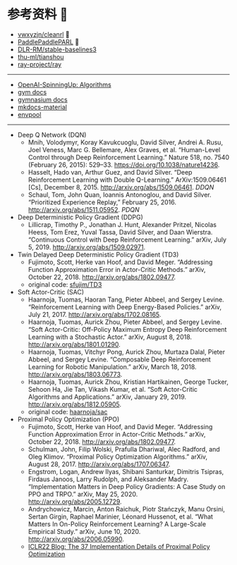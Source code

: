 # 参考资料 💾

- [vwxyzjn/cleanrl](https://github.com/vwxyzjn/cleanrl/) 🌟
- [PaddlePaddlePARL](https://github.com/PaddlePaddle/PARL/) 🌟
- [DLR-RM/stable-baselines3](https://github.com/DLR-RM/stable-baselines3)
- [thu-ml/tianshou](https://github.com/thu-ml/tianshou)
- [ray-project/ray](https://github.com/ray-project/ray/)

---

- [OpenAI-SpinningUp: Algorithms](https://spinningup.openai.com/en/latest/algorithms/)
- [gym docs](https://www.gymlibrary.dev)
- [gymnasium docs](https://gymnasium.farama.org/)
- [mkdocs-material](https://squidfunk.github.io/mkdocs-material/)
- [envpool](https://github.com/sail-sg/envpool/)

---

- Deep Q Network (DQN)
    - Mnih, Volodymyr, Koray Kavukcuoglu, David Silver, Andrei A. Rusu, Joel Veness, Marc G. Bellemare, Alex Graves, et al. “Human-Level Control through Deep Reinforcement Learning.” Nature 518, no. 7540 (February 26, 2015): 529–33. https://doi.org/10.1038/nature14236.
    - Hasselt, Hado van, Arthur Guez, and David Silver. “Deep Reinforcement Learning with Double Q-Learning.” ArXiv:1509.06461 [Cs], December 8, 2015. http://arxiv.org/abs/1509.06461. *DDQN*
    - Schaul, Tom, John Quan, Ioannis Antonoglou, and David Silver. “Prioritized Experience Replay,” February 25, 2016. http://arxiv.org/abs/1511.05952. *PDQN*
- Deep Deterministic Policy Gradient (DDPG)
    - Lillicrap, Timothy P., Jonathan J. Hunt, Alexander Pritzel, Nicolas Heess, Tom Erez, Yuval Tassa, David Silver, and Daan Wierstra. “Continuous Control with Deep Reinforcement Learning.” arXiv, July 5, 2019. http://arxiv.org/abs/1509.02971.
- Twin Delayed Deep Deterministic Policy Gradient (TD3)
    - Fujimoto, Scott, Herke van Hoof, and David Meger. “Addressing Function Approximation Error in Actor-Critic Methods.” arXiv, October 22, 2018. http://arxiv.org/abs/1802.09477.
    - original code: [sfujim/TD3](https://github.com/sfujim/TD3)
- Soft Actor-Critic (SAC)
    - Haarnoja, Tuomas, Haoran Tang, Pieter Abbeel, and Sergey Levine. “Reinforcement Learning with Deep Energy-Based Policies.” arXiv, July 21, 2017. http://arxiv.org/abs/1702.08165.
    - Haarnoja, Tuomas, Aurick Zhou, Pieter Abbeel, and Sergey Levine. “Soft Actor-Critic: Off-Policy Maximum Entropy Deep Reinforcement Learning with a Stochastic Actor.” arXiv, August 8, 2018. http://arxiv.org/abs/1801.01290.
    - Haarnoja, Tuomas, Vitchyr Pong, Aurick Zhou, Murtaza Dalal, Pieter Abbeel, and Sergey Levine. “Composable Deep Reinforcement Learning for Robotic Manipulation.” arXiv, March 18, 2018. http://arxiv.org/abs/1803.06773.
    - Haarnoja, Tuomas, Aurick Zhou, Kristian Hartikainen, George Tucker, Sehoon Ha, Jie Tan, Vikash Kumar, et al. “Soft Actor-Critic Algorithms and Applications.” arXiv, January 29, 2019. http://arxiv.org/abs/1812.05905.
    - original code: [haarnoja/sac](https://github.com/haarnoja/sac)
- Proximal Policy Optimization (PPO)
    - Fujimoto, Scott, Herke van Hoof, and David Meger. “Addressing Function Approximation Error in Actor-Critic Methods.” arXiv, October 22, 2018. http://arxiv.org/abs/1802.09477.
    - Schulman, John, Filip Wolski, Prafulla Dhariwal, Alec Radford, and Oleg Klimov. “Proximal Policy Optimization Algorithms.” arXiv, August 28, 2017. http://arxiv.org/abs/1707.06347.
    - Engstrom, Logan, Andrew Ilyas, Shibani Santurkar, Dimitris Tsipras, Firdaus Janoos, Larry Rudolph, and Aleksander Madry. “Implementation Matters in Deep Policy Gradients: A Case Study on PPO and TRPO.” arXiv, May 25, 2020. http://arxiv.org/abs/2005.12729.
    - Andrychowicz, Marcin, Anton Raichuk, Piotr Stańczyk, Manu Orsini, Sertan Girgin, Raphael Marinier, Léonard Hussenot, et al. “What Matters In On-Policy Reinforcement Learning? A Large-Scale Empirical Study.” arXiv, June 10, 2020. http://arxiv.org/abs/2006.05990.
    - [ICLR22 Blog: The 37 Implementation Details of Proximal Policy Optimization](https://iclr-blog-track.github.io/2022/03/25/ppo-implementation-details/)
